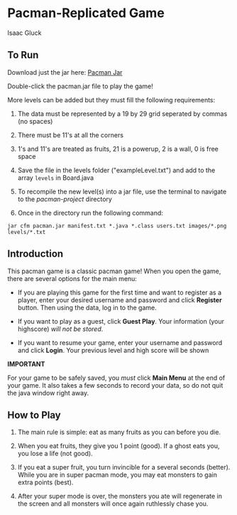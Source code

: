 Pacman-Replicated Game
=====================
Isaac Gluck

To Run
------------

Download just the jar here: [Pacman Jar](https://www.dropbox.com/sh/cu2sphjr6zkodre/AAAKezgyYh8GlGgLz5H8Ay-ca/pacman.jar?dl=0)

Double-click the pacman.jar file to play the game!


More levels can be added but they must fill the following requirements:

1. The data must be represented by a 19 by 29 grid seperated by commas (no spaces)

2. There must be 11's at all the corners

3. 1's and 11's are treated as fruits, 21 is a powerup, 2 is a wall, 0 is free space

4. Save the file in the levels folder ("exampleLevel.txt") and add to the array `levels` in Board.java

5. To recompile the new level(s) into a jar file, use the terminal to navigate to the *pacman-project* directory

6. Once in the directory run the following command:
```
jar cfm pacman.jar manifest.txt *.java *.class users.txt images/*.png levels/*.txt
```

Introduction
------------
This pacman game is a classic pacman game!
When you open the game, there are several options for the main menu:

* If you are playing this game for the first time and want to register as a player, enter your desired username and password and click **Register** button. Then using the data, log in to the game.

* If you want to play as a guest, click **Guest Play**. Your information (your highscore) *will not be stored*.

* If you want to resume your game, enter your username and password and click **Login**. Your previous level and high score will be shown

**IMPORTANT**

For your game to be safely saved, you *must* click **Main Menu** at the end of your game. It also takes a few seconds to record your data, so do not quit the java window right away.

How to Play
-----------
1. The main rule is simple: eat as many fruits as you can before you die.

2. When you eat fruits, they give you 1 point (good). If a ghost eats you, you lose a life (not good).

3. If you eat a super fruit, you turn invincible for a several seconds (better). While you are in super pacman mode, you may eat monsters to gain extra points (best).

4. After your super mode is over, the monsters you ate will regenerate in the screen and all monsters will once again ruthlessly chase you.



